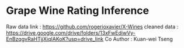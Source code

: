 # Grape Wine Rating Inference
Raw data link : https://github.com/rogerioxavier/X-Wines
cleaned data : https://drive.google.com/drive/folders/13xFwEdiwVy-EnBzqgvRaHTjjXiqIAKoK?usp=drive_link
Co Author : Kuan-wei Tseng
